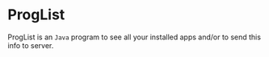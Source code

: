
# ProgList
ProgList is an `Java` program to see all your installed apps and/or to 
send this info to server.
